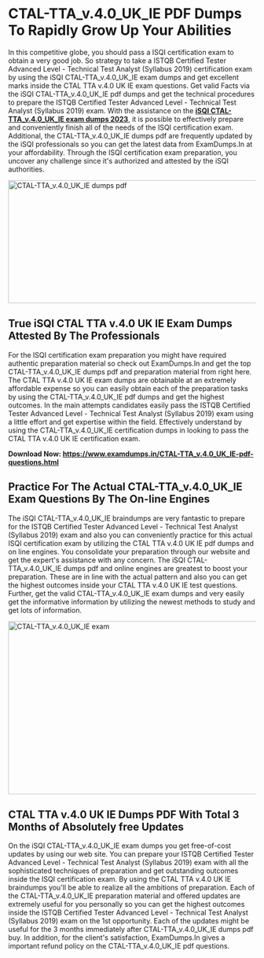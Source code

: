 <h1><strong>CTAL-TTA_v.4.0_UK_IE PDF Dumps To Rapidly Grow Up Your Abilities</strong></h1>
<p>In this competitive globe, you should pass a ISQI certification exam to obtain a very good job. So strategy to take a ISTQB Certified Tester Advanced Level - Technical Test Analyst (Syllabus 2019) certification exam by using the iSQI CTAL-TTA_v.4.0_UK_IE exam dumps and get excellent marks inside the CTAL TTA v.4.0 UK IE exam questions. Get valid Facts via the iSQI CTAL-TTA_v.4.0_UK_IE pdf dumps and get the technical procedures to prepare the ISTQB Certified Tester Advanced Level - Technical Test Analyst (Syllabus 2019) exam. With the assistance on the <strong><a href="https://www.examdumps.in/CTAL-TTA_v.4.0_UK_IE-pdf-questions.html">iSQI CTAL-TTA_v.4.0_UK_IE exam dumps 2023</a></strong>, it is possible to effectively prepare and conveniently finish all of the needs of the ISQI certification exam. Additional, the CTAL-TTA_v.4.0_UK_IE dumps pdf are frequently updated by the iSQI professionals so you can get the latest data from ExamDumps.In at your affordability. Through the ISQI certification exam preparation, you uncover any challenge since it's authorized and attested by the iSQI authorities.</p>
<p><img src="https://i.ibb.co/zxJwW90/Copy-of-Online-Classes-Twitter-header-post-Made-with-Poster-My-Wall-1.png" alt="CTAL-TTA_v.4.0_UK_IE dumps pdf" width="750" height="250" /></p>
<h2><strong>True iSQI CTAL TTA v.4.0 UK IE Exam Dumps Attested By The Professionals</strong></h2>
<p>For the ISQI certification exam preparation you might have required authentic preparation material so check out ExamDumps.In and get the top CTAL-TTA_v.4.0_UK_IE dumps pdf and preparation material from right here. The CTAL TTA v.4.0 UK IE exam dumps are obtainable at an extremely affordable expense so you can easily obtain each of the preparation tasks by using the CTAL-TTA_v.4.0_UK_IE pdf dumps and get the highest outcomes. In the main attempts candidates easily pass the ISTQB Certified Tester Advanced Level - Technical Test Analyst (Syllabus 2019) exam using a little effort and get expertise within the field. Effectively understand by using the CTAL-TTA_v.4.0_UK_IE certification dumps in looking to pass the CTAL TTA v.4.0 UK IE certification exam.</p>
<p><strong>Download Now:&nbsp;<a href="https://www.examdumps.in/CTAL-TTA_v.4.0_UK_IE-pdf-questions.html">https://www.examdumps.in/CTAL-TTA_v.4.0_UK_IE-pdf-questions.html</a></strong></p>
<h2><strong>Practice For The Actual CTAL-TTA_v.4.0_UK_IE Exam Questions By The On-line Engines</strong></h2>
<p>The iSQI CTAL-TTA_v.4.0_UK_IE braindumps are very fantastic to prepare for the ISTQB Certified Tester Advanced Level - Technical Test Analyst (Syllabus 2019) exam and also you can conveniently practice for this actual ISQI certification exam by utilizing the CTAL TTA v.4.0 UK IE pdf dumps and on line engines. You consolidate your preparation through our website and get the expert's assistance with any concern. The iSQI CTAL-TTA_v.4.0_UK_IE dumps pdf and online engines are greatest to boost your preparation. These are in line with the actual pattern and also you can get the highest outcomes inside your CTAL TTA v.4.0 UK IE test questions. Further, get the valid CTAL-TTA_v.4.0_UK_IE exam dumps and very easily get the informative information by utilizing the newest methods to study and get lots of information.</p>
<p><a href="https://www.examdumps.in/CTAL-TTA_v.4.0_UK_IE-pdf-questions.html"><img src="https://i.ibb.co/QkNtdwY/Copy-of-Zoom-Online-Classes-Facebook-Share-Po-Made-with-Poster-My-Wall-1.jpg" alt="CTAL-TTA_v.4.0_UK_IE exam" width="670" height="352" /></a></p>
<h2><strong>CTAL TTA v.4.0 UK IE Dumps PDF With Total 3 Months of Absolutely free Updates</strong></h2>
<p>On the iSQI CTAL-TTA_v.4.0_UK_IE exam dumps you get free-of-cost updates by using our web site. You can prepare your ISTQB Certified Tester Advanced Level - Technical Test Analyst (Syllabus 2019) exam with all the sophisticated techniques of preparation and get outstanding outcomes inside the ISQI certification exam. By using the CTAL TTA v.4.0 UK IE braindumps you'll be able to realize all the ambitions of preparation. Each of the CTAL-TTA_v.4.0_UK_IE preparation material and offered updates are extremely useful for you personally so you can get the highest outcomes inside the ISTQB Certified Tester Advanced Level - Technical Test Analyst (Syllabus 2019) exam on the 1st opportunity. Each of the updates might be useful for the 3 months immediately after CTAL-TTA_v.4.0_UK_IE dumps pdf buy. In addition, for the client's satisfaction, ExamDumps.In gives a important refund policy on the CTAL-TTA_v.4.0_UK_IE pdf questions.</p>
